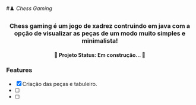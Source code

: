 #♟️ *Chess Gaming* 

<h3 align="center"> 
  Chess gaming é um jogo de xadrez contruindo em java com a opção de visualizar as peças de um modo muito simples e minimalista!
</h3>

<h4 align="center"> 
	🚧  Projeto Status: Em construção...  🚧
</h4>

### Features

- [x] Criação das peças e tabuleiro.
- [ ] 
- [ ]


